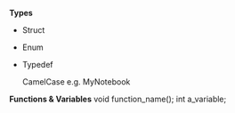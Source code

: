 **Types**
- Struct
- Enum
- Typedef

    CamelCase
    e.g. MyNotebook

**Functions & Variables**
    void function_name();
    int a_variable;
